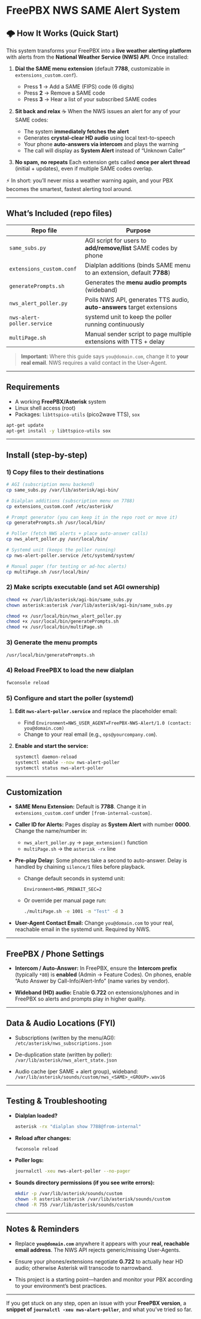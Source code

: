 # FreePBX NWS SAME Alert System

## 🌩 How It Works (Quick Start)

This system transforms your FreePBX into a **live weather alerting platform** with alerts from the **National Weather Service (NWS) API**. Once installed:

1. **Dial the SAME menu extension** (default **7788**, customizable in `extensions_custom.conf`).

   * Press **1** → Add a SAME (FIPS) code (6 digits)
   * Press **2** → Remove a SAME code
   * Press **3** → Hear a list of your subscribed SAME codes

2. **Sit back and relax** ☕
   When the NWS issues an alert for any of your SAME codes:

   * The system **immediately fetches the alert**
   * Generates **crystal-clear HD audio** using local text-to-speech
   * Your phone **auto-answers via intercom** and plays the warning
   * The call will display as **System Alert** instead of “Unknown Caller”

3. **No spam, no repeats**
   Each extension gets called **once per alert thread** (initial + updates), even if multiple SAME codes overlap.

⚡ In short: you’ll never miss a weather warning again, and your PBX becomes the smartest, fastest alerting tool around.

---

## What’s Included (repo files)

| Repo file                  | Purpose                                                                |
| -------------------------- | ---------------------------------------------------------------------- |
| `same_subs.py`             | AGI script for users to **add/remove/list** SAME codes by phone        |
| `extensions_custom.conf`   | Dialplan additions (binds SAME menu to an extension, default **7788**) |
| `generatePrompts.sh`       | Generates the **menu audio prompts** (wideband)                        |
| `nws_alert_poller.py`      | Polls NWS API, generates TTS audio, **auto-answers** target extensions |
| `nws-alert-poller.service` | systemd unit to keep the poller running continuously                   |
| `multiPage.sh`             | Manual sender script to page multiple extensions with TTS + delay      |

> **Important:** Where this guide says `you@domain.com`, change it to **your real email**. NWS requires a valid contact in the User-Agent.

---

## Requirements

* A working **FreePBX/Asterisk** system
* Linux shell access (root)
* Packages: `libttspico-utils` (pico2wave TTS), `sox`

```bash
apt-get update
apt-get install -y libttspico-utils sox
```

---

## Install (step-by-step)

### 1) Copy files to their destinations

```bash
# AGI (subscription menu backend)
cp same_subs.py /var/lib/asterisk/agi-bin/

# Dialplan additions (subscription menu on 7788)
cp extensions_custom.conf /etc/asterisk/

# Prompt generator (you can keep it in the repo root or move it)
cp generatePrompts.sh /usr/local/bin/

# Poller (fetch NWS alerts + place auto-answer calls)
cp nws_alert_poller.py /usr/local/bin/

# Systemd unit (keeps the poller running)
cp nws-alert-poller.service /etc/systemd/system/

# Manual pager (for testing or ad-hoc alerts)
cp multiPage.sh /usr/local/bin/
```

### 2) Make scripts executable (and set AGI ownership)

```bash
chmod +x /var/lib/asterisk/agi-bin/same_subs.py
chown asterisk:asterisk /var/lib/asterisk/agi-bin/same_subs.py

chmod +x /usr/local/bin/nws_alert_poller.py
chmod +x /usr/local/bin/generatePrompts.sh
chmod +x /usr/local/bin/multiPage.sh
```

### 3) Generate the menu prompts

```bash
/usr/local/bin/generatePrompts.sh
```

### 4) Reload FreePBX to load the new dialplan

```bash
fwconsole reload
```

### 5) Configure and start the poller (systemd)

1. **Edit `nws-alert-poller.service`** and replace the placeholder email:

   * Find `Environment=NWS_USER_AGENT=FreePBX-NWS-Alert/1.0 (contact: you@domain.com)`
   * Change to your real email (e.g., `ops@yourcompany.com`).

2. **Enable and start the service:**

   ```bash
   systemctl daemon-reload
   systemctl enable --now nws-alert-poller
   systemctl status nws-alert-poller
   ```

---

## Customization

* **SAME Menu Extension:**
  Default is **7788**. Change it in `extensions_custom.conf` under `[from-internal-custom]`.

* **Caller ID for Alerts:**
  Pages display as **System Alert** with number **0000**. Change the name/number in:

  * `nws_alert_poller.py` → `page_extension()` function
  * `multiPage.sh` → the `asterisk -rx` line

* **Pre-play Delay:**
  Some phones take a second to auto-answer. Delay is handled by chaining `silence/1` files before playback.

  * Change default seconds in systemd unit:

    ```
    Environment=NWS_PREWAIT_SEC=2
    ```
  * Or override per manual page run:

    ```bash
    ./multiPage.sh -e 1001 -m "Test" -d 3
    ```

* **User-Agent Contact Email:**
  Change `you@domain.com` to your real, reachable email in the systemd unit. Required by NWS.

---

## FreePBX / Phone Settings

* **Intercom / Auto-Answer:**
  In FreePBX, ensure the **Intercom prefix** (typically `*80`) is **enabled** (Admin → Feature Codes).
  On phones, enable “Auto Answer by Call-Info/Alert-Info” (name varies by vendor).

* **Wideband (HD) audio:**
  Enable **G.722** on extensions/phones and in FreePBX so alerts and prompts play in higher quality.

---

## Data & Audio Locations (FYI)

* Subscriptions (written by the menu/AGI):
  `/etc/asterisk/nws_subscriptions.json`

* De-duplication state (written by poller):
  `/var/lib/asterisk/nws_alert_state.json`

* Audio cache (per SAME + alert group), wideband:
  `/var/lib/asterisk/sounds/custom/nws_<SAME>_<GROUP>.wav16`

---

## Testing & Troubleshooting

* **Dialplan loaded?**

  ```bash
  asterisk -rx "dialplan show 7788@from-internal"
  ```

* **Reload after changes:**

  ```bash
  fwconsole reload
  ```

* **Poller logs:**

  ```bash
  journalctl -xeu nws-alert-poller --no-pager
  ```

* **Sounds directory permissions (if you see write errors):**

  ```bash
  mkdir -p /var/lib/asterisk/sounds/custom
  chown -R asterisk:asterisk /var/lib/asterisk/sounds/custom
  chmod -R 755 /var/lib/asterisk/sounds/custom
  ```

---

## Notes & Reminders

* Replace **`you@domain.com`** anywhere it appears with your **real, reachable email address**.
  The NWS API rejects generic/missing User-Agents.

* Ensure your phones/extensions negotiate **G.722** to actually hear HD audio; otherwise Asterisk will transcode to narrowband.

* This project is a starting point—harden and monitor your PBX according to your environment’s best practices.

---

If you get stuck on any step, open an issue with your **FreePBX version**, a **snippet of `journalctl -xeu nws-alert-poller`**, and what you’ve tried so far.
